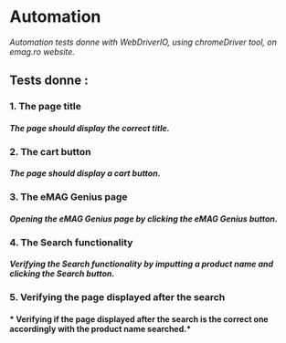 # Automation
*Automation tests donne with WebDriverIO, using chromeDriver tool, on emag.ro website.* 
## Tests donne :
### 1. The page title
#### *The page should display the correct title.*
### 2. The cart button
#### *The page should display a cart button.*
### 3. The eMAG Genius page
#### *Opening the eMAG Genius page by clicking the eMAG Genius button.*
### 4. The Search functionality 
#### *Verifying the Search functionality by imputting a product name and clicking the Search button.*
### 5. Verifying the page displayed after the search
#### * Verifying if the page displayed after the search is the correct one accordingly with the product name searched.*
